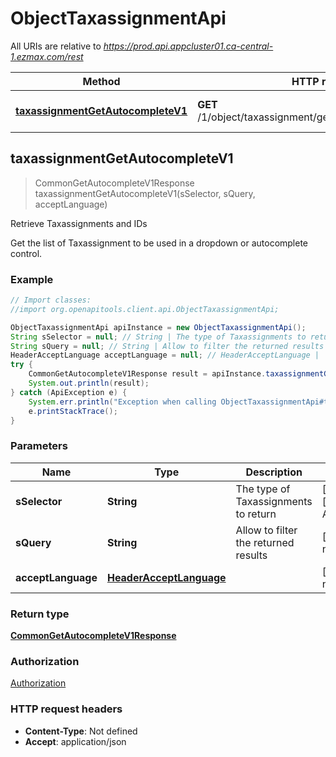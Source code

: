 # ObjectTaxassignmentApi

All URIs are relative to *https://prod.api.appcluster01.ca-central-1.ezmax.com/rest*

Method | HTTP request | Description
------------- | ------------- | -------------
[**taxassignmentGetAutocompleteV1**](ObjectTaxassignmentApi.md#taxassignmentGetAutocompleteV1) | **GET** /1/object/taxassignment/getAutocomplete/{sSelector} | Retrieve Taxassignments and IDs



## taxassignmentGetAutocompleteV1

> CommonGetAutocompleteV1Response taxassignmentGetAutocompleteV1(sSelector, sQuery, acceptLanguage)

Retrieve Taxassignments and IDs

Get the list of Taxassignment to be used in a dropdown or autocomplete control.

### Example

```java
// Import classes:
//import org.openapitools.client.api.ObjectTaxassignmentApi;

ObjectTaxassignmentApi apiInstance = new ObjectTaxassignmentApi();
String sSelector = null; // String | The type of Taxassignments to return
String sQuery = null; // String | Allow to filter the returned results
HeaderAcceptLanguage acceptLanguage = null; // HeaderAcceptLanguage | 
try {
    CommonGetAutocompleteV1Response result = apiInstance.taxassignmentGetAutocompleteV1(sSelector, sQuery, acceptLanguage);
    System.out.println(result);
} catch (ApiException e) {
    System.err.println("Exception when calling ObjectTaxassignmentApi#taxassignmentGetAutocompleteV1");
    e.printStackTrace();
}
```

### Parameters


Name | Type | Description  | Notes
------------- | ------------- | ------------- | -------------
 **sSelector** | **String**| The type of Taxassignments to return | [default to null] [enum: All, AllButNonrecoverable]
 **sQuery** | **String**| Allow to filter the returned results | [optional] [default to null]
 **acceptLanguage** | [**HeaderAcceptLanguage**](.md)|  | [optional] [default to null] [enum: *, en, fr]

### Return type

[**CommonGetAutocompleteV1Response**](CommonGetAutocompleteV1Response.md)

### Authorization

[Authorization](../README.md#Authorization)

### HTTP request headers

- **Content-Type**: Not defined
- **Accept**: application/json

